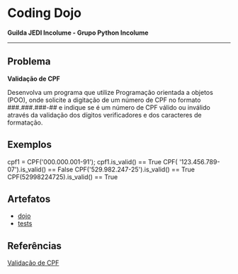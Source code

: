 # Coding Dojo

**Guilda JEDI Incolume - Grupo Python Incolume**

---

## Problema

**Validação de CPF**


Desenvolva um programa que utilize Programação orientada a objetos (POO), onde solicite a digitação de um
número de CPF no formato ###.###.###-## e indique se é um número de CPF válido ou
inválido através da validação dos dígitos verificadores e dos caracteres de formatação.


## Exemplos

cpf1 = CPF('000.000.001-91'); cpf1.is_valid() == True
CPF( '123.456.789-07').is_valid() == False
CPF('529.982.247-25').is_valid() == True
CPF(52998224725).is_valid() == True


## Artefatos

- [dojo](./__init__.py)
- [tests](./tset_20240505.py)

## Referências

[Validação de CPF](../dojo20240502/README.md)
